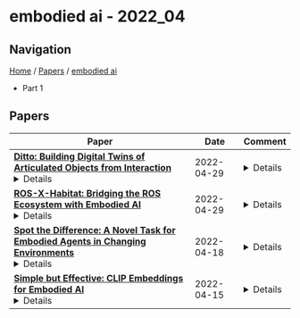 # embodied ai - 2022_04

## Navigation

[Home](https://lixin97.github.io/arXivRadar) / [Papers](https://lixin97.github.io/arXivRadar/papers) / [embodied ai](https://lixin97.github.io/arXivRadar/papers/embodied_ai)

- Part 1

## Papers

| **Paper** | **Date** | **Comment** |
| --- | --- | --- |
| **[Ditto: Building Digital Twins of Articulated Objects from Interaction](http://arxiv.org/abs/2202.08227v3)**<details>Digitizing physical objects into the virtual world has the potential to unlock new research and applications in embodied AI and mixed reality. This work focuses on recreating interactive digital twins of real-world articulated objects, which can be directly imported into virtual environments. We introduce Ditto to learn articulation model estimation and 3D geometry reconstruction of an articulated object through interactive perception. Given a pair of visual observations of an articulated object before and after interaction, Ditto reconstructs part-level geometry and estimates the articulation model of the object. We employ implicit neural representations for joint geometry and articulation modeling. Our experiments show that Ditto effectively builds digital twins of articulated objects in a category-agnostic way. We also apply Ditto to real-world objects and deploy the recreated digital twins in physical simulation. Code and additional results are available at https://ut-austin-rpl.github.io/Ditto</details> | 2022-04-29 | <details>CVPR 2022 Oral. Code and additional results are available at https://ut-austin-rpl.github.io/Ditto</details> |
| **[ROS-X-Habitat: Bridging the ROS Ecosystem with Embodied AI](http://arxiv.org/abs/2109.07703v3)**<details>We introduce ROS-X-Habitat, a software interface that bridges the AI Habitat platform for embodied learning-based agents with other robotics resources via ROS. This interface not only offers standardized communication protocols between embodied agents and simulators, but also enables physically and photorealistic simulation that benefits the training and/or testing of vision-based embodied agents. With this interface, roboticists can evaluate their own Habitat RL agents in another ROS-based simulator or use Habitat Sim v2 as the test bed for their own robotic algorithms. Through in silico experiments, we demonstrate that ROS-X-Habitat has minimal impact on the navigation performance and simulation speed of a Habitat RGBD agent; that a standard set of ROS mapping, planning and navigation tools can run in Habitat Sim v2; and that a Habitat agent can run in the standard ROS simulator Gazebo.</details> | 2022-04-29 | <details>Camera-ready version submitted to Canadian Conference on Computer and Robot Vision (CRV) 2022</details> |
| **[Spot the Difference: A Novel Task for Embodied Agents in Changing Environments](http://arxiv.org/abs/2204.08502v1)**<details>Embodied AI is a recent research area that aims at creating intelligent agents that can move and operate inside an environment. Existing approaches in this field demand the agents to act in completely new and unexplored scenes. However, this setting is far from realistic use cases that instead require executing multiple tasks in the same environment. Even if the environment changes over time, the agent could still count on its global knowledge about the scene while trying to adapt its internal representation to the current state of the environment. To make a step towards this setting, we propose Spot the Difference: a novel task for Embodied AI where the agent has access to an outdated map of the environment and needs to recover the correct layout in a fixed time budget. To this end, we collect a new dataset of occupancy maps starting from existing datasets of 3D spaces and generating a number of possible layouts for a single environment. This dataset can be employed in the popular Habitat simulator and is fully compliant with existing methods that employ reconstructed occupancy maps during navigation. Furthermore, we propose an exploration policy that can take advantage of previous knowledge of the environment and identify changes in the scene faster and more effectively than existing agents. Experimental results show that the proposed architecture outperforms existing state-of-the-art models for exploration on this new setting.</details> | 2022-04-18 | <details>Accepted by 26TH International Conference on Pattern Recognition (ICPR 2022)</details> |
| **[Simple but Effective: CLIP Embeddings for Embodied AI](http://arxiv.org/abs/2111.09888v2)**<details>Contrastive language image pretraining (CLIP) encoders have been shown to be beneficial for a range of visual tasks from classification and detection to captioning and image manipulation. We investigate the effectiveness of CLIP visual backbones for Embodied AI tasks. We build incredibly simple baselines, named EmbCLIP, with no task specific architectures, inductive biases (such as the use of semantic maps), auxiliary tasks during training, or depth maps -- yet we find that our improved baselines perform very well across a range of tasks and simulators. EmbCLIP tops the RoboTHOR ObjectNav leaderboard by a huge margin of 20 pts (Success Rate). It tops the iTHOR 1-Phase Rearrangement leaderboard, beating the next best submission, which employs Active Neural Mapping, and more than doubling the % Fixed Strict metric (0.08 to 0.17). It also beats the winners of the 2021 Habitat ObjectNav Challenge, which employ auxiliary tasks, depth maps, and human demonstrations, and those of the 2019 Habitat PointNav Challenge. We evaluate the ability of CLIP's visual representations at capturing semantic information about input observations -- primitives that are useful for navigation-heavy embodied tasks -- and find that CLIP's representations encode these primitives more effectively than ImageNet-pretrained backbones. Finally, we extend one of our baselines, producing an agent capable of zero-shot object navigation that can navigate to objects that were not used as targets during training. Our code and models are available at https://github.com/allenai/embodied-clip</details> | 2022-04-15 | <details>Published in CVPR 2022</details> |
